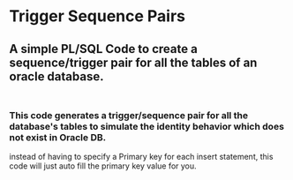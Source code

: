 # Trigger Sequence Pairs  <br>
 ## A simple PL/SQL Code to create a sequence/trigger pair for all the tables of an oracle database.<br><br>
 ### This code generates a trigger/sequence pair for all the database's tables to simulate the identity behavior which does not exist in Oracle DB.<br>
 instead of having to specify a Primary key for each insert statement, this code will just auto fill the primary key value for you.
